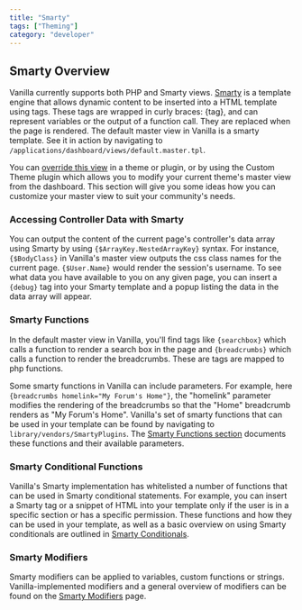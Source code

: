 ```yaml
---
title: "Smarty"
tags: ["Theming"]
category: "developer"
---
```


## Smarty Overview

Vanilla currently supports both PHP and Smarty views. [Smarty](http://www.smarty.net) is a template engine that allows dynamic content to be inserted into a HTML template using tags. These tags are wrapped in curly braces: {tag}, and can represent variables or the output of a function call. They are replaced when the page is rendered. The default master view in Vanilla is a smarty template. See it in action by navigating to `/applications/dashboard/views/default.master.tpl`.

You can [override this view](/theming/views) in a theme or plugin, or by using the Custom Theme plugin which allows you to modify your current theme's master view from the dashboard. This section will give you some ideas how you can customize your master view to suit your community's needs.

### Accessing Controller Data with Smarty

You can output the content of the current page's controller's data array using Smarty by using `{$ArrayKey.NestedArrayKey}` syntax. For instance, `{$BodyClass}` in Vanilla's master view outputs the css class names for the current page. `{$User.Name}` would render the session's username. To see what data you have available to you on any given page, you can insert a `{debug}` tag into your Smarty template and a popup listing the data in the data array will appear.

### Smarty Functions

In the default master view in Vanilla, you'll find tags like `{searchbox}` which calls a function to render a search box in the page and `{breadcrumbs}` which calls a function to render the breadcrumbs. These are tags are mapped to php functions.

Some smarty functions in Vanilla can include parameters. For example, here `{breadcrumbs homelink="My Forum's Home"}`, the "homelink" parameter modifies the rendering of the breadcrumbs so that the "Home" breadcrumb renders as "My Forum's Home". Vanilla's set of smarty functions that can be used in your template can be found by navigating to `library/vendors/SmartyPlugins`. The [Smarty Functions section](/theming/smarty/functions) documents these functions and their available parameters.

### Smarty Conditional Functions

Vanilla's Smarty implementation has whitelisted a number of functions that can be used in Smarty conditional statements. For example, you can insert a Smarty tag or a snippet of HTML into your template only if the user is in a specific section or has a specific permission. These functions and how they can be used in your template, as well as a basic overview on using Smarty conditionals are outlined in [Smarty Conditionals](/theming/smarty/conditionals).

### Smarty Modifiers

Smarty modifiers can be applied to variables, custom functions or strings. Vanilla-implemented modifiers and a general overview of modifiers can be found on the [Smarty Modifiers](/theming/smarty/modifiers) page.

